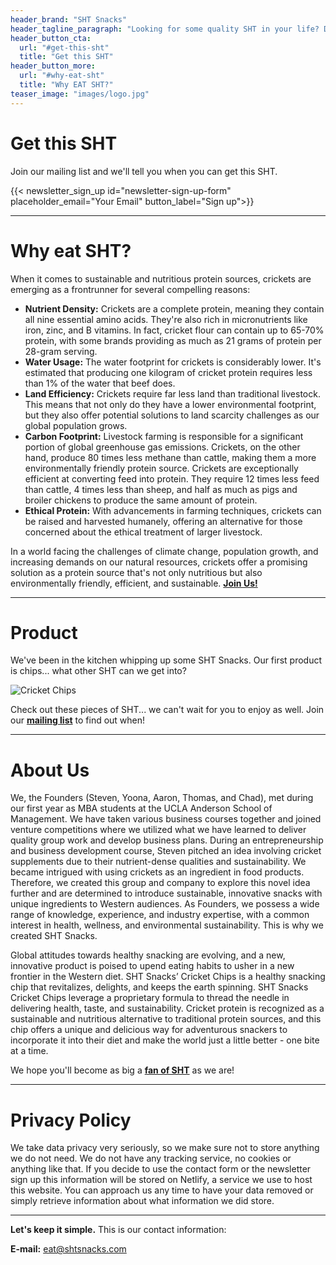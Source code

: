 ```yaml
---
header_brand: "SHT Snacks"
header_tagline_paragraph: "Looking for some quality SHT in your life? Discover SHT Snacks, where Simple isn’t boring, Honest is delicious, and Tasty does a little dance for the planet. It’s the SHT you never knew you needed!"
header_button_cta:
  url: "#get-this-sht"
  title: "Get this SHT"
header_button_more:
  url: "#why-eat-sht"
  title: "Why EAT SHT?"
teaser_image: "images/logo.jpg"
---
```


# Get this SHT

Join our mailing list and we'll tell you when you can get this SHT.

{{< newsletter_sign_up id="newsletter-sign-up-form" placeholder_email="Your Email" button_label="Sign up">}}

---

# Why eat SHT?

When it comes to sustainable and nutritious protein sources, crickets are emerging as a frontrunner for several compelling reasons:

- **Nutrient Density:** Crickets are a complete protein, meaning they contain all nine essential amino acids. They're also rich in micronutrients like iron, zinc, and B vitamins. In fact, cricket flour can contain up to 65-70% protein, with some brands providing as much as 21 grams of protein per 28-gram serving.
- **Water Usage:** The water footprint for crickets is considerably lower. It's estimated that producing one kilogram of cricket protein requires less than 1% of the water that beef does.
- **Land Efficiency:** Crickets require far less land than traditional livestock. This means that not only do they have a lower environmental footprint, but they also offer potential solutions to land scarcity challenges as our global population grows.
- **Carbon Footprint:** Livestock farming is responsible for a significant portion of global greenhouse gas emissions. Crickets, on the other hand, produce 80 times less methane than cattle, making them a more environmentally friendly protein source. Crickets are exceptionally efficient at converting feed into protein. They require 12 times less feed than cattle, 4 times less than sheep, and half as much as pigs and broiler chickens to produce the same amount of protein.
- **Ethical Protein:** With advancements in farming techniques, crickets can be raised and harvested humanely, offering an alternative for those concerned about the ethical treatment of larger livestock.

In a world facing the challenges of climate change, population growth, and increasing demands on our natural resources, crickets offer a promising solution as a protein source that's not only nutritious but also environmentally friendly, efficient, and sustainable. **[Join Us!](#get-this-sht)**

---

# Product

We've been in the kitchen whipping up some SHT Snacks. Our first product is chips... what other SHT can we get into?

![Cricket Chips](images/product.jpg)

Check out these pieces of SHT... we can't wait for you to enjoy as well. Join our **[mailing list](#get-this-sht)** to find out when!

---
# About Us

We, the Founders (Steven, Yoona, Aaron, Thomas, and Chad), met during our first year as MBA students at the UCLA Anderson School of Management. We have taken various business courses together and joined venture competitions where we utilized what we have learned to deliver quality group work and develop business plans. During an entrepreneurship and business development course, Steven pitched an idea involving cricket supplements due to their nutrient-dense qualities and sustainability. We became intrigued with using crickets as an ingredient in food products. Therefore, we created this group and company to explore this novel idea further and are determined to introduce sustainable, innovative snacks with unique ingredients to Western audiences. As Founders, we possess a wide range of knowledge, experience, and industry expertise, with a common interest in health, wellness, and environmental sustainability. This is why we created SHT Snacks.

Global attitudes towards healthy snacking are evolving, and a new, innovative product is poised to upend eating habits to usher in a new frontier in the Western diet. SHT Snacks’ Cricket Chips is a healthy snacking chip that revitalizes, delights, and keeps the earth spinning. SHT Snacks Cricket Chips leverage a proprietary formula to thread the needle in delivering health, taste, and sustainability. Cricket protein is recognized as a sustainable and nutritious alternative to traditional protein sources, and this chip offers a unique and delicious way for adventurous snackers to incorporate it into their diet and make the world just a little better - one bite at a time.

We hope you'll become as big a **[fan of SHT](#get-this-sht)** as we are!

---

# Privacy Policy

We take data privacy very seriously, so we make sure not to store anything we do not need. We do not have any tracking service, no cookies or anything like that. If you decide to use the contact form or the newsletter sign up this information will be stored on Netlify, a service we use to host this website. You can approach us any time to have your data removed or simply retrieve information about what information we did store.

---

**Let's keep it simple.** This is our contact information:

**E-mail:** eat@shtsnacks.com